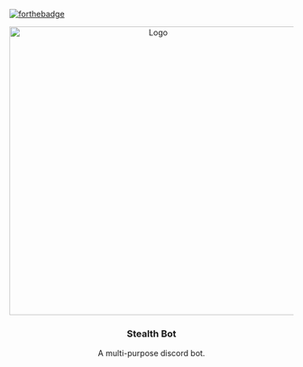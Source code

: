 [![forthebadge](https://forthebadge.com/images/badges/made-with-python.svg)](https://forthebadge.com)

<p align="center">
    <a href="https://github.com/Ender2K89/Stealth-Bot">
    <img src="https://cdn.discordapp.com/avatars/760179628122964008/c00aa79abd3a0eb621af33660f589c67.png?size=2048" alt="Logo" width="512" height="512">
    </a>
  <h3 align="center">Stealth Bot</h3>
  <p align="center">
    A multi-purpose discord bot.
  </p>
</p>
